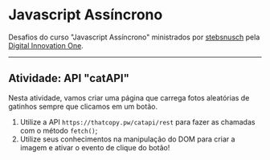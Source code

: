 # Javascript Assíncrono

Desafios do curso "Javascript Assíncrono" ministrados por [stebsnusch](https://github.com/stebsnusch/basecamp-javascript)  pela [Digital Innovation One](https://digitalinnovation.one/).
***

## Atividade: API "catAPI"

Nesta atividade, vamos criar uma página que carrega fotos aleatórias de gatinhos sempre que clicamos em um botão.

1. Utilize a API `https://thatcopy.pw/catapi/rest` para fazer as chamadas com o método `fetch()`;
2. Utilize seus conhecimentos na manipulação do DOM para criar a imagem e ativar o evento de clique do botão!